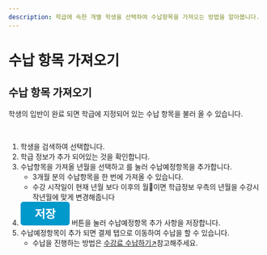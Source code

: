 ```yaml
---
description: 학급에 속한 개별 학생을 선택하여 수납항목을 가져오는 방법을 알아봅니다.
---
```


# 수납 항목 가져오기

## 수납 항목 가져오기

학생의 입반이 완료 되면 학급에 지정되어 있는 수납 항목을 불러 올 수 있습니다.

<figure><img src="../../.gitbook/assets/수납항목가져오기.png" alt=""><figcaption></figcaption></figure>

1. 학생을 검색하여 선택합니다.
2. 학급 정보가 추가 되어있는 것을 확인합니다.
3. 수납항목을 가져올 년월을 선택하고 <img src="../../.gitbook/assets/btn_학급항목가져오기.png" alt="" data-size="line">를 눌러 수납예정항목을 추가합니다.
   * 3개월 분의 수납항목을 한 번에 가져올 수 있습니다.
   * 수강 시작일이 현재 년월 보다 이후의 월이면 학급정보 우측의 년월을 수강시작년월에 맞게 변경해줍니다
4. <img src="../../.gitbook/assets/btn_저장.png" alt="" data-size="line"> 버튼을 눌러 수납예정항목 추가 사항을 저장합니다.
5. 수납예정항목이 추가 되면 결제 탭으로 이동하여 수납을 할 수 있습니다.&#x20;
   * 수납을 진행하는 방법은 [수강료 수납하기↗](../../payments/tuition-mgmt/charging.md)참고해주세요.
